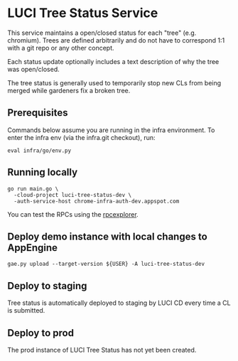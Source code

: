 # LUCI Tree Status Service

This service maintains a open/closed status for each "tree" (e.g. chromium).  Trees are defined arbitrarily and do not have to correspond 1:1 with a git repo or any other concept.

Each status update optionally includes a text description of why the tree was open/closed.

The tree status is generally used to temporarily stop new CLs from being merged while gardeners fix a broken tree.

## Prerequisites

Commands below assume you are running in the infra environment.
To enter the infra env (via the infra.git checkout), run:
```
eval infra/go/env.py
```

## Running locally

```
go run main.go \
  -cloud-project luci-tree-status-dev \
  -auth-service-host chrome-infra-auth-dev.appspot.com
```

You can test the RPCs using the [rpcexplorer](http://127.0.0.1:8800/rpcexplorer).

## Deploy demo instance with local changes to AppEngine

```
gae.py upload --target-version ${USER} -A luci-tree-status-dev
```

## Deploy to staging

Tree status is automatically deployed to staging by LUCI CD every time a CL is submitted.

## Deploy to prod

The prod instance of LUCI Tree Status has not yet been created.